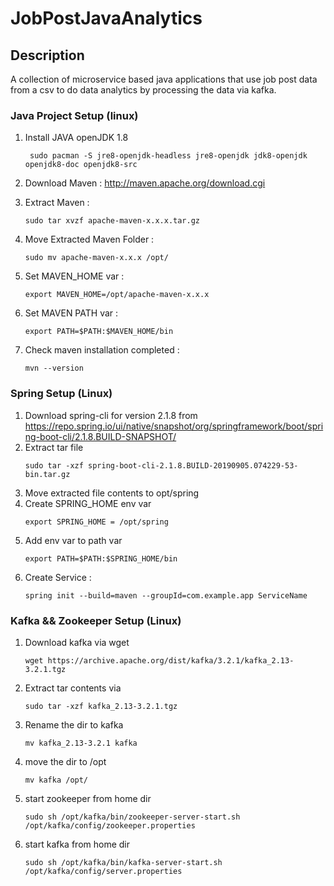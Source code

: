 # JobPostJavaAnalytics

## Description
A collection of microservice based java applications that use job post data from a csv to do data analytics by processing the data via kafka.

### Java Project Setup (linux)
1. Install JAVA openJDK 1.8
    ```
     sudo pacman -S jre8-openjdk-headless jre8-openjdk jdk8-openjdk openjdk8-doc openjdk8-src
    ```
2. Download Maven :
    http://maven.apache.org/download.cgi

3. Extract Maven :
     ```
     sudo tar xvzf apache-maven-x.x.x.tar.gz
     ```
4. Move Extracted Maven Folder :
     ```
     sudo mv apache-maven-x.x.x /opt/
     ```
5. Set MAVEN_HOME var :
     ```
     export MAVEN_HOME=/opt/apache-maven-x.x.x
     ```
6. Set MAVEN PATH var :
     ```
     export PATH=$PATH:$MAVEN_HOME/bin
     ```
7. Check maven installation completed :
     ```
     mvn --version
    ```

### Spring Setup (Linux)
1. Download spring-cli for version 2.1.8 from https://repo.spring.io/ui/native/snapshot/org/springframework/boot/spring-boot-cli/2.1.8.BUILD-SNAPSHOT/
2. Extract tar file
   ```
   sudo tar -xzf spring-boot-cli-2.1.8.BUILD-20190905.074229-53-bin.tar.gz
   ```
3. Move extracted file contents to opt/spring
4. Create SPRING_HOME env var
   ```
   export SPRING_HOME = /opt/spring
   ```
6. Add env var to path var
   ```
   export PATH=$PATH:$SPRING_HOME/bin
   ```
7. Create Service :
    ```
    spring init --build=maven --groupId=com.example.app ServiceName
    ```

### Kafka && Zookeeper Setup (Linux)
1. Download kafka via wget
   ```
   wget https://archive.apache.org/dist/kafka/3.2.1/kafka_2.13-3.2.1.tgz
   ```
2. Extract tar contents via
   ```
   sudo tar -xzf kafka_2.13-3.2.1.tgz
   ```
3. Rename the dir to kafka
   ```
   mv kafka_2.13-3.2.1 kafka
   ```
4. move the dir to /opt
   ```
   mv kafka /opt/
   ```
5. start zookeeper from home dir
   ```
   sudo sh /opt/kafka/bin/zookeeper-server-start.sh /opt/kafka/config/zookeeper.properties
   ```
6. start kafka from home dir
   ```
   sudo sh /opt/kafka/bin/kafka-server-start.sh /opt/kafka/config/server.properties
   ```